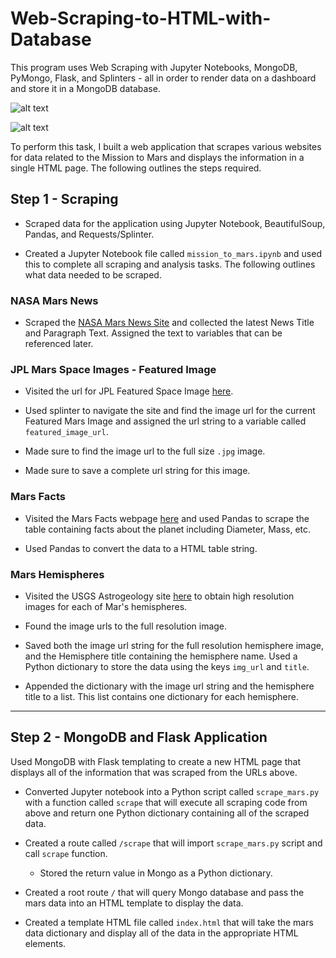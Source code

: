 

# Web-Scraping-to-HTML-with-Database
This program uses Web Scraping with Jupyter Notebooks, MongoDB, PyMongo, Flask, and Splinters - all in order to render data on a dashboard and store it in a MongoDB database.

![alt text](https://github.com/riggiobill/Web-Scraping-to-HTML-with-Database/blob/main/Screenshots/App%20Screenshot%201.png?raw=true)

![alt text](https://github.com/riggiobill/Web-Scraping-to-HTML-with-Database/blob/main/Screenshots/App%20Screenshot%202.png?raw=true)



To perform this task, I built a web application that scrapes various websites for data related to the Mission to Mars and displays the information in a single HTML page. The following outlines the steps required.



## Step 1 - Scraping

* Scraped data for the application using Jupyter Notebook, BeautifulSoup, Pandas, and Requests/Splinter.

* Created a Jupyter Notebook file called `mission_to_mars.ipynb` and used this to complete all scraping and analysis tasks. The following outlines what data needed to be scraped.


### NASA Mars News

* Scraped the [NASA Mars News Site](https://mars.nasa.gov/news/) and collected the latest News Title and Paragraph Text. Assigned the text to variables that can be referenced later.



### JPL Mars Space Images - Featured Image

* Visited the url for JPL Featured Space Image [here](https://www.jpl.nasa.gov/spaceimages/?search=&category=Mars).

* Used splinter to navigate the site and find the image url for the current Featured Mars Image and assigned the url string to a variable called `featured_image_url`.

* Made sure to find the image url to the full size `.jpg` image.

* Made sure to save a complete url string for this image.



### Mars Facts

* Visited the Mars Facts webpage [here](https://space-facts.com/mars/) and used Pandas to scrape the table containing facts about the planet including Diameter, Mass, etc.

* Used Pandas to convert the data to a HTML table string.
 

### Mars Hemispheres

* Visited the USGS Astrogeology site [here](https://astrogeology.usgs.gov/search/results?q=hemisphere+enhanced&k1=target&v1=Mars) to obtain high resolution images for each of Mar's hemispheres.

* Found the image urls to the full resolution image.

* Saved both the image url string for the full resolution hemisphere image, and the Hemisphere title containing the hemisphere name. Used a Python dictionary to store the data using the keys `img_url` and `title`.

* Appended the dictionary with the image url string and the hemisphere title to a list. This list contains one dictionary for each hemisphere.


- - -

## Step 2 - MongoDB and Flask Application

Used MongoDB with Flask templating to create a new HTML page that displays all of the information that was scraped from the URLs above.

* Converted Jupyter notebook into a Python script called `scrape_mars.py` with a function called `scrape` that will execute all scraping code from above and return one Python dictionary containing all of the scraped data.

* Created a route called `/scrape` that will import `scrape_mars.py` script and call `scrape` function.

  * Stored the return value in Mongo as a Python dictionary.

* Created a root route `/` that will query Mongo database and pass the mars data into an HTML template to display the data.

* Created a template HTML file called `index.html` that will take the mars data dictionary and display all of the data in the appropriate HTML elements.

